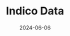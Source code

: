 ---  
layout: startup_page  
title: "Indico Data"  
id: "indicodata.ai"  
permalink: "/indicodataindicodata.ai06062024/"  
website: "https://www.indicodata.ai/"  
funding_round: "Strategic Investment"  
funding_amount: "$19M"  
investors: ".406 ventures, Guidewire, Sandbox Industries, Osage Venture Partners, Jump Capital"  
about: "Indico Data automates critical workflows for document-intensive industries using a hybrid Discriminative and Generative AI platform. Their Intelligent Intake solution frees experts from manual tasks, enabling better decisions with improved data. This improves operational efficiency and increases top-line revenue growth."  
markets: "Insurance, Financial Services, Healthcare, AI, Software Development, Analytics, Machine Learning"  
hq: "Boston, Massachusetts, United States"  
founded_year: "2013"  
linkedin: "https://www.linkedin.com/company/indico-data-solutions"  
twitter: "https://twitter.com/IndicoData"  
instagram: ""  
facebook: "https://www.facebook.com/IndicoDataSolutions"  
crunchbase: "https://www.crunchbase.com/organization/indico-data-solutions"  
pitchbook: "https://pitchbook.com/profiles/company/66037-24"  

date_display: "06-Jun-2024"  
date: "2024-06-06"

# SEO Optimization  
meta_title: "Indico Data - Strategic Investment Funding ($19M)"  
meta_description: "Indico Data, Indico Data automates critical workflows for document-intensive industries using a hybrid Discriminative and Generative AI platform. Their Intelligent..."  
meta_keywords: "Indico Data, Insurance, Financial Services, Healthcare, AI, Software Development, Analytics, Machine Learning, Strategic Investment funding"  
canonical_url: "https://startup.projectstartups.com/indicodataindicodata.ai06062024/"  
---